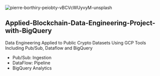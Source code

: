 ![pierre-borthiry-peiobty-vBCVcWUyvyM-unsplash](https://user-images.githubusercontent.com/100870737/223550508-edbbfdc6-bf2b-4dc5-a488-a0077109c176.jpg)

## Applied-Blockchain-Data-Engineering-Project-with-BigQuery

Data Engineering Applied to Public Crypto Datasets Using GCP Tools Including Pub/Sub, Dataflow and BigQuery
- Pub/Sub: Ingestion
- DataFlow: Pipeline
- BigQuery Analytics
